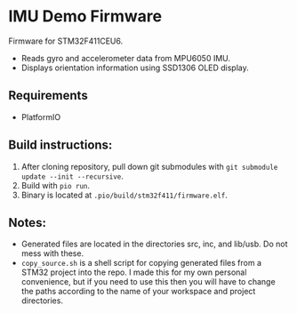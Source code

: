# IMU Demo Firmware

Firmware for STM32F411CEU6.
- Reads gyro and accelerometer data from MPU6050 IMU.
- Displays orientation information using SSD1306 OLED display.

## Requirements

- PlatformIO

## Build instructions:

1. After cloning repository, pull down git submodules with `git submodule update --init --recursive`.
2. Build with `pio run`.
3. Binary is located at `.pio/build/stm32f411/firmware.elf`.

## Notes:

- Generated files are located in the directories src, inc, and lib/usb. Do not mess with these.
- `copy_source.sh` is a shell script for copying generated files from a STM32 project into the repo. I made this for my own personal convenience, but if you need to use this then you will have to change the paths according to the name of your workspace and project directories.
